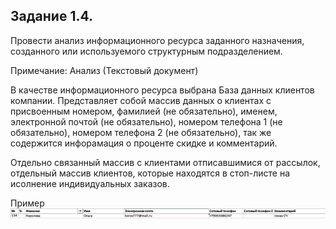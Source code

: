 ## Задание 1.4. 
Провести анализ информационного ресурса заданного назначения, созданного или используемого структурным подразделением.

Примечание: Анализ (Текстовый документ)
 
В качестве информационного ресурса выбрана База данных клиентов компании.
Представляет собой массив данных о клиентах с 
присвоенным номером, 
фамилией (не обязательно), 
именем, 
электронной почтой (не обязательно), 
номером телефона 1 (не обязательно), 
номером телефона 2 (не обязательно), 
так же содержится инфорамация о проценте скидке 
и комментарий. 

Отдельно связанный массив с клиентами отписавшимися от рассылок, 
отдельный массив клиентов, которые находятся в стоп-листе на исолнение индивидуальных заказов.

Пример
![](https://github.com/Bolzuka/technological_practice/blob/master/1.4/0.png)

